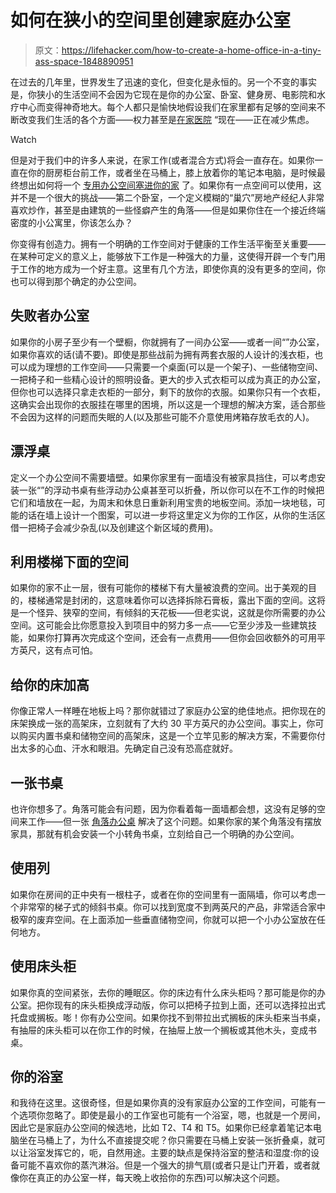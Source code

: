# 如何在狭小的空间里创建家庭办公室

> 原文：<https://lifehacker.com/how-to-create-a-home-office-in-a-tiny-ass-space-1848890951>

在过去的几年里，世界发生了迅速的变化，但变化是永恒的。另一个不变的事实是，你狭小的生活空间不会因为它现在是你的办公室、卧室、健身房、电影院和水疗中心而变得神奇地大。每个人都只是愉快地假设我们在家里都有足够的空间来不断改变我们生活的各个方面——权力甚至是[在家医院](https://healthtechmagazine.net/article/2021/10/hospital-home-future-healthcare) “现在——正在减少焦虑。

Watch

但是对于我们中的许多人来说，在家工作(或者混合方式)将会一直存在。如果你一直在你的厨房柜台前工作，或者坐在马桶上，膝上放着你的笔记本电脑，是时候最终想出如何将一个 [专用办公空间塞进你的家](https://lifehacker.com/how-to-create-a-designated-work-space-in-your-home-1842453861) 了。如果你有一点空间可以使用，这并不是一个很大的挑战——第二个卧室，一个定义模糊的“巢穴”房地产经纪人非常喜欢炒作，甚至是由建筑的一些怪癖产生的角落——但是如果你住在一个接近终端密度的小公寓里，你该怎么办？

你变得有创造力。拥有一个明确的工作空间对于健康的工作生活平衡至关重要——在某种可定义的意义上，能够放下工作是一种强大的力量，这使得开辟一个专门用于工作的地方成为一个好主意。这里有几个方法，即使你真的没有更多的空间，你也可以得到那个确定的办公空间。

## 失败者办公室

如果你的小房子至少有一个壁橱，你就拥有了一间办公室——或者一间“”办公室，如果你喜欢的话(请不要)。即使是那些战前为拥有两套衣服的人设计的浅衣柜，也可以成为理想的工作空间——只需要一个桌面(可以是一个架子)、一些储物空间、一把椅子和一些精心设计的照明设备。更大的步入式衣柜可以成为真正的办公室，但你也可以选择只拿走衣柜的一部分，剩下的放你的衣服。如果你只有一个衣柜，这确实会出现你的衣服挂在哪里的困境，所以这是一个理想的解决方案，适合那些不会因为这样的问题而失眠的人(以及那些可能不介意使用烤箱存放毛衣的人)。

## 漂浮桌

定义一个办公空间不需要墙壁。如果你家里有一面墙没有被家具挡住，可以考虑安装一张“”的浮动书桌有些浮动办公桌甚至可以折叠，所以你可以在不工作的时候把它们和墙放在一起，为周末和休息日重新利用宝贵的地板空间。添加一块地毯，可能的话在墙上设计一个图案，可以进一步将这里定义为你的工作区，从你的生活区借一把椅子会减少杂乱(以及创建这个新区域的费用)。

## 利用楼梯下面的空间

如果你的家不止一层，很有可能你的楼梯下有大量被浪费的空间。出于美观的目的，楼梯通常是封闭的，这意味着你可以选择拆除石膏板，露出下面的空间。这将是一个怪异、狭窄的空间，有倾斜的天花板——但老实说，这就是你所需要的办公空间。这可能会比你愿意投入到项目中的努力多一点——它至少涉及一些建筑技能，如果你打算再次完成这个空间，还会有一点费用——但你会回收额外的可用平方英尺，这有点可怕。

## 给你的床加高

你像正常人一样睡在地板上吗？那你就错过了家庭办公室的绝佳地点。把你现在的床架换成一张的高架床，立刻就有了大约 30 平方英尺的办公空间。事实上，你可以购买内置书桌和储物空间的高架床，这是一个立竿见影的解决方案，不需要你付出太多的心血、汗水和眼泪。先确定自己没有恐高症就好。

## 一张书桌

也许你想多了。角落可能会有问题，因为你看着每一面墙都会想，这没有足够的空间来工作——但一张 [角落办公桌](https://www.target.com/c/desks-home-office-furniture/corner-desks/-/N-5xtmvZnkd8s) 解决了这个问题。如果你家的某个角落没有摆放家具，那就有机会安装一个小转角书桌，立刻给自己一个明确的办公空间。

## **使用列**

如果你在房间的正中央有一根柱子，或者在你的空间里有一面隔墙，你可以考虑一个非常窄的梯子式的倾斜书桌。你可以找到宽度不到两英尺的产品，非常适合家中极窄的废弃空间。在上面添加一些垂直储物空间，你就可以把一个小办公室放在任何地方。

## 使用床头柜

如果你真的空间紧张，去你的睡眠区。你的床边有什么床头柜吗？那可能是你的办公室。把你现有的床头柜换成浮动版，你可以把椅子拉到上面，还可以选择拉出式托盘或搁板。嘭！你有办公空间。如果你找不到带拉出式搁板的床头柜来当书桌，有抽屉的床头柜可以在你工作的时候，在抽屉上放一个搁板或其他木头，变成书桌。

## 你的浴室

和我待在这里。这很奇怪，但是如果你真的没有家庭办公室的工作空间，可能有一个选项你忽略了。即使是最小的工作室也可能有一个浴室，嗯，也就是一个房间，因此它是家庭办公空间的候选地，比如 T2、T4 和 T5。如果你已经拿着笔记本电脑坐在马桶上了，为什么不直接提交呢？你只需要在马桶上安装一张折叠桌，就可以让浴室发挥它的，呃，自然用途。主要的缺点是保持浴室的整洁和湿度:你的设备可能不喜欢你的蒸汽淋浴。但是一个强大的排气扇(或者只是让门开着，或者就像你在真正的办公室一样，每天晚上收拾你的东西)可以解决这个问题。